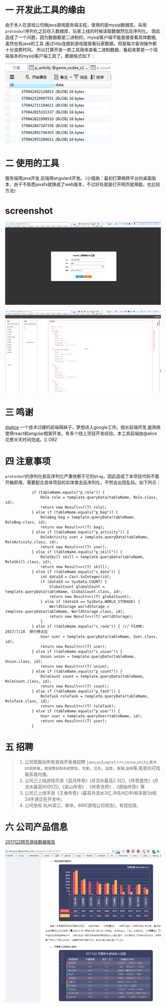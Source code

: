 # 一 开发此工具的缘由
由于本人在游戏公司做java游戏服务端主程，使用的是mysql数据库，采用`protosbuf`序列化之后存入数据库，玩家上线的时候读取数据然后反序列化。
因此造成了一个问题，因为数据都是二进制的，mysql客户端不能直接查看具体数据,虽然也有java的工具 通过http连接到游戏服查看玩家数据。但是每次查询操作都十分浪费时间。
所以打算开发一款工具用来查看二进制数据，看起来算是一个简易版本的mysql客户端工具了。数据格式如下：    


![](srceenshot/navicat.png)

# 二 使用的工具
服务端用java开发,前端用angular4开发。（小插曲：最初打算做跨平台的桌面版本，由于不熟悉javafx就换成了web版本，不过好处就是打开网页就用能，也比较方法）


# screenshot
![](srceenshot/login.png)


![](srceenshot/main.png)



# 三 鸣谢
[@alice](https://github.com/AlicePrincess) 一个技术过硬的前端萌妹子，梦想进入google工作。擅长前端开发,能熟练使用react和angular框架开发，有多个线上项目开发经验。本工具前端由@alice花费半天时间完成。()
ORZ



# 四 注意事项
`protosbuf`的序列化和反序列化严重依赖于它的`@tag`，因此造成了本项目代码不能开箱即用，需要配合具体项目的实体类去反序列化，不然会出现乱码。如下所示：


```
            if (tableName.equals("p_role")) {
                Role role = template.queryData(tableName, Role.class, id);
                return new Result<>((T) role);
            } else if (tableName.equals("p_bag")) {
                RoleBag bag = template.queryData(tableName, RoleBag.class, id);
                return new Result<>((T) bag);
            } else if (tableName.equals("p_activity")) {
                RoleActivity user = template.queryData(tableName, RoleActivity.class, id);
                return new Result<>((T) user);
            } else if (tableName.equals("p_skill")) {
                RoleSkill skill = template.queryData(tableName, RoleSkill.class, id);
                return new Result<>((T) skill);
            } else if (tableName.equals("s_data")) {
                int dataId = Cast.toInteger(id);
                if (dataId == SysData.COUNT) {
                    GlobalCount globalCount = template.queryData(tableName, GlobalCount.class, id);
                    return new Result<>((T) globalCount);
                } else if (dataId == SysData.WORLD_STORAGE) {
                    WorldStorage worldStorage = template.queryData(tableName, WorldStorage.class, id);
                    return new Result<>((T) worldStorage);
                }
            } else if (tableName.equals("s_rank")) { /// FIXME: 2017/7/28  排行榜占位
                User user = template.queryData(tableName, User.class, id);
                return new Result<>((T) user);
            } else if (tableName.equals("s_union")) {
                Union union = template.queryData(tableName, Union.class, id);
                return new Result<>((T) union);
            } else if (tableName.equals("p_count")) {
                RoleCount count = template.queryData(tableName, RoleCount.class, id);
                return new Result<>((T) count);
            } else if (tableName.equals("p_task")) {
                RoleTask roleTask = template.queryData(tableName, RoleTask.class, id);
                return new Result<>((T) roleTask);
            } else if (tableName.equals("p_user")) {
                User user = template.queryUser(tableName, id);
                return new Result<>((T) user);
            }
```




# 五 招聘
>  1. 公司现面向所有游戏开发者招聘 `java`,`as3`,`egret`,`c++`,`cocos`,`unity`,`美术UI和原画`，`数值策划和系统策划`，`文案`，`法务`，`运营`，`客服`,`运维`等,有意向可找联系我内推。   
>  2. 公司己上线游戏页游《蓝月传奇》(月流水最高2.3亿),《传奇盛世》(月流水最高9000万),《梁山传奇》,《传奇世界》,《原始传奇》等         
>  3. 公司己上线手游《王者传奇》(最高月流水3亿,冲击4亿中)和多款3d和2d手游正在开发中。                   
>  4. 公司坐标 杭州滨江，单休，966(游戏公司常态)，有偿加班。       


# 六 公司产品信息
[2017Q2网页游戏数据报告](http://www.youxiguancha.com/hangyezixun/40126.html)

![2017Q2网页游戏数据报告](srceenshot/company.png)

